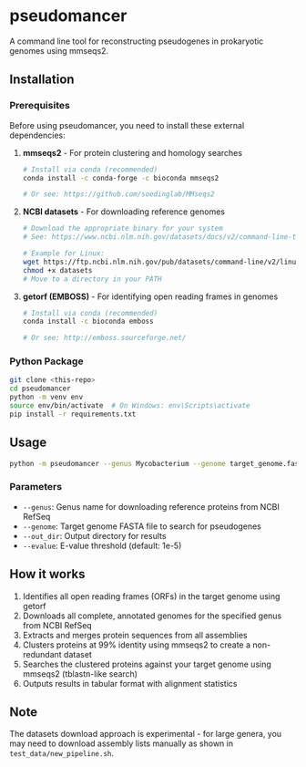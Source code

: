 # pseudomancer

A command line tool for reconstructing pseudogenes in prokaryotic genomes using mmseqs2.

## Installation

### Prerequisites

Before using pseudomancer, you need to install these external dependencies:

1. **mmseqs2** - For protein clustering and homology searches
   ```bash
   # Install via conda (recommended)
   conda install -c conda-forge -c bioconda mmseqs2
   
   # Or see: https://github.com/soedinglab/MMseqs2
   ```

2. **NCBI datasets** - For downloading reference genomes
   ```bash
   # Download the appropriate binary for your system
   # See: https://www.ncbi.nlm.nih.gov/datasets/docs/v2/command-line-tools/download-and-install/
   
   # Example for Linux:
   wget https://ftp.ncbi.nlm.nih.gov/pub/datasets/command-line/v2/linux-amd64/datasets
   chmod +x datasets
   # Move to a directory in your PATH
   ```

3. **getorf (EMBOSS)** - For identifying open reading frames in genomes
   ```bash
   # Install via conda (recommended)
   conda install -c bioconda emboss
   
   # Or see: http://emboss.sourceforge.net/
   ```

### Python Package

```bash
git clone <this-repo>
cd pseudomancer
python -m venv env
source env/bin/activate  # On Windows: env\Scripts\activate
pip install -r requirements.txt
```

## Usage

```bash
python -m pseudomancer --genus Mycobacterium --genome target_genome.fasta --out_dir results/
```

### Parameters

- `--genus`: Genus name for downloading reference proteins from NCBI RefSeq
- `--genome`: Target genome FASTA file to search for pseudogenes  
- `--out_dir`: Output directory for results
- `--evalue`: E-value threshold (default: 1e-5)

## How it works

1. Identifies all open reading frames (ORFs) in the target genome using getorf
2. Downloads all complete, annotated genomes for the specified genus from NCBI RefSeq
3. Extracts and merges protein sequences from all assemblies
4. Clusters proteins at 99% identity using mmseqs2 to create a non-redundant dataset
5. Searches the clustered proteins against your target genome using mmseqs2 (tblastn-like search)
6. Outputs results in tabular format with alignment statistics

## Note

The datasets download approach is experimental - for large genera, you may need to download assembly lists manually as shown in `test_data/new_pipeline.sh`.

